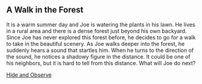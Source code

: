 ## A Walk in the Forest

It is a warm summer day and Joe is watering the plants in his lawn. He lives in a rural area and there is a dense forest just beyond his own backyard. Since Joe has never explored this forest before, he decides to go for a walk to take in the beautiful scenery. As Joe walks deeper into the forest, he suddenly hears a sound that startles him. When he turns to the direction of the sound, he notices a shadowy figure in the distance. It could be one of his neighbors, but it is hard to tell from this distance. What will Joe do next?

[Hide and Observe](hide-behind-tree.md)
